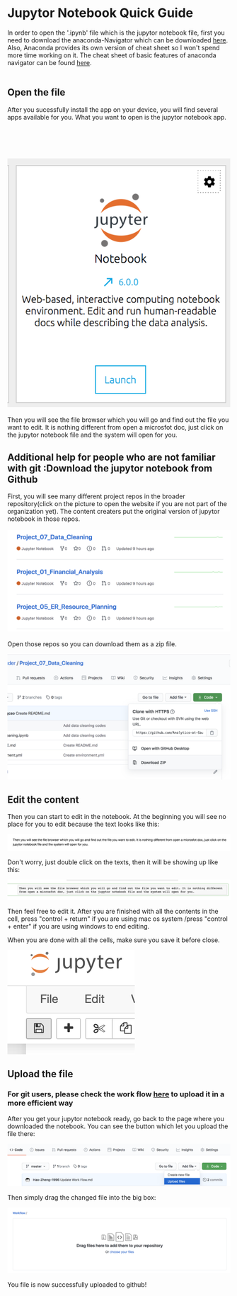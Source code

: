 
# Jupytor Notebook Quick Guide

In order to open the '.ipynb' file which is the jupytor notebook file, first you need to download the anaconda-Navigator which can be downloaded [here](https://docs.anaconda.com/anaconda/install/). Also, Anaconda provides its own version of cheat sheet so I won't spend more time working on it. The cheat sheet of basic features of anaconda navigator can be found [here](https://docs.anaconda.com/_downloads/9ee215ff15fde24bf01791d719084950/Anaconda-Starter-Guide.pdf).
<br/>
<br/>
## Open the file

After you sucessfully install the app on your device, you will find several apps available for you. What you want to open is the jupytor notebook app.
<br/>
<br/>
<br/>
<br/>
<br/>
<br/>
<img src="image/open_1.png">
<br/>
<br/>
Then you will see the file browser which you will go and find out the file you want to edit. It is nothing different from open a microsfot doc, just click on the jupytor notebook file and the system will open for you.

## Additional help for people who are not familiar with git :Download the jupytor notebook from Github

First, you will see many different project repos in the broader repository(click on the picture to open the website if you are not part of the organization yet). The content creaters put the original version of jupytor notebook in those repos.
<br/>
<br/>
[<img src="image/sample.png">](https://github.com/Analytics-at-Sauder)
<br/>
<br/>
Open those repos so you can download them as a zip file.

<img src="image/download.png">

## Edit the content

Then you can start to edit in the notebook. At the beginning you will see no place for you to edit because the text looks like this:

<img src="image/before.png">

Don't worry, just double click on the texts, then it will be showing up like this:

<img src="image/after.png">

Then feel free to edit it. After you are finished with all the contents in the cell, press "control + return" if you are using mac os system /press "control + enter" if you are using windows to end editing.

When you are done with all the cells, make sure you save it before close.

<img src="image/save.png">

## Upload the file

### For git users, please check the work flow [here](https://github.com/Analytics-at-Sauder/Workflow/blob/master/Work%20Flow.md) to upload it in a more efficient way

After you get your jupytor notebook ready, go back to the page where you downloaded the notebook. You can see the button which let you upload the file there:

<img src="image/upload_1.png">

Then simply drag the changed file into the big box:

<img src="image/upload_2.png">

You file is now successfully uploaded to github!
